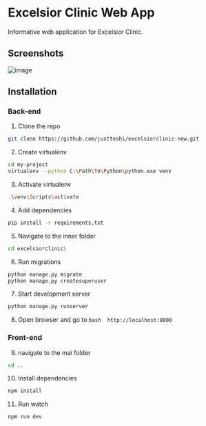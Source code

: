 # Excelsior Clinic Web App
Informative web application for Excelsior Clinic.

## Screenshots
![image](https://user-images.githubusercontent.com/45295214/114600153-b460b500-9c9c-11eb-9188-1a8f29703e1f.png)

## Installation
### Back-end
 1. Clone the repo
 ```bash
 git clone https://github.com/justteshi/excelsiorclinic-new.git
 ```
 2. Create virtualenv
 ```bash
 cd my-project
 virtualenv --python C:\Path\To\Python\python.exe venv
 ```
 3. Activate virtualenv
 ```bash
 .\venv\Scripts\activate
 ```
 4. Add dependencies
 ```bash
 pip install -r requirements.txt
 ```
 5. Navigate to the inner folder
 ```bash
 cd excelsiorclinic\
 ```
 6. Run migrations
 ```bash
 python manage.py migrate
 python manage.py createsuperuser
 ```
 7. Start development server
 ```bash
 python manage.py runserver
 ```
 8. Open browser and go to ```bash  http://localhost:8000 ```
### Front-end
 9. navigate to the mai folder
 ```bash
 cd ..
 ```
 10. Install dependencies
 ```bash
 npm install
 ```
 11. Run watch
 ```bash
 npm run dev
 ```
